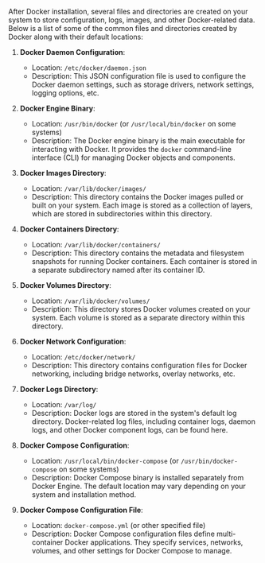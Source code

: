 After Docker installation, several files and directories are created on your system to store configuration, logs, images, and other Docker-related data. Below is a list of some of the common files and directories created by Docker along with their default locations:

1. **Docker Daemon Configuration**:
   - Location: `/etc/docker/daemon.json`
   - Description: This JSON configuration file is used to configure the Docker daemon settings, such as storage drivers, network settings, logging options, etc.

2. **Docker Engine Binary**:
   - Location: `/usr/bin/docker` (or `/usr/local/bin/docker` on some systems)
   - Description: The Docker engine binary is the main executable for interacting with Docker. It provides the `docker` command-line interface (CLI) for managing Docker objects and components.

3. **Docker Images Directory**:
   - Location: `/var/lib/docker/images/`
   - Description: This directory contains the Docker images pulled or built on your system. Each image is stored as a collection of layers, which are stored in subdirectories within this directory.

4. **Docker Containers Directory**:
   - Location: `/var/lib/docker/containers/`
   - Description: This directory contains the metadata and filesystem snapshots for running Docker containers. Each container is stored in a separate subdirectory named after its container ID.

5. **Docker Volumes Directory**:
   - Location: `/var/lib/docker/volumes/`
   - Description: This directory stores Docker volumes created on your system. Each volume is stored as a separate directory within this directory.

6. **Docker Network Configuration**:
   - Location: `/etc/docker/network/`
   - Description: This directory contains configuration files for Docker networking, including bridge networks, overlay networks, etc.

7. **Docker Logs Directory**:
   - Location: `/var/log/`
   - Description: Docker logs are stored in the system's default log directory. Docker-related log files, including container logs, daemon logs, and other Docker component logs, can be found here.

8. **Docker Compose Configuration**:
   - Location: `/usr/local/bin/docker-compose` (or `/usr/bin/docker-compose` on some systems)
   - Description: Docker Compose binary is installed separately from Docker Engine. The default location may vary depending on your system and installation method.

9. **Docker Compose Configuration File**:
   - Location: `docker-compose.yml` (or other specified file)
   - Description: Docker Compose configuration files define multi-container Docker applications. They specify services, networks, volumes, and other settings for Docker Compose to manage.
